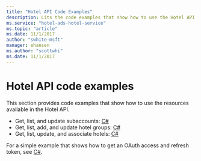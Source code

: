 ```yaml
---
title: "Hotel API Code Examples"
description: Lits the code examples that show how to use the Hotel API to manage your hotel campaigns.
ms.service: "hotel-ads-hotel-service"
ms.topic: "article"
ms.date: 11/1/2017
author: "swhite-msft"
manager: ehansen
ms.author: "scottwhi"
ms.date: 11/1/2017
---
```


# Hotel API code examples

This section provides code examples that show how to use the resources available in the Hotel API.


* Get, list, and update subaccounts: [C#](../hotel-service/code-example-subaccounts.md)
* Get, list, add, and update hotel groups: [C#](../hotel-service/code-example-hotel-groups.md)
* Get, list, update, and associate hotels: [C#](../hotel-service/code-example-hotels.md)

For a simple example that shows how to get an OAuth access and refresh token, see [C#](../hotel-service/code-example-oauth.md).

<!--
Microsoft Visual Studio users can also install and use the OData Client Code Generator. It creates a service proxy that is a .NET class that defines methods for accessing the OData service. For information, see [Create an OData v4 Client App (C#)](https://docs.microsoft.com/aspnet/web-api/overview/odata-support-in-aspnet-web-api/odata-v4/create-an-odata-v4-client-app).
-->